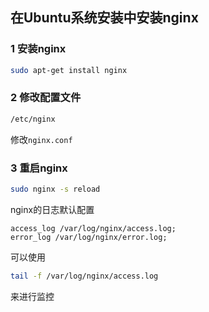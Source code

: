 ## 在Ubuntu系统安装中安装nginx

### 1 安装nginx

```bash
sudo apt-get install nginx
```



### 2 修改配置文件

```bash
/etc/nginx
```

修改`nginx.conf`



### 3 重启nginx

```bash
sudo nginx -s reload
```



nginx的日志默认配置

```nginx
access_log /var/log/nginx/access.log;
error_log /var/log/nginx/error.log;
```

可以使用 

```bash
tail -f /var/log/nginx/access.log
```

来进行监控

